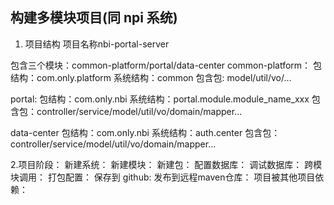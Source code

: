 ## 构建多模块项目(同 npi 系统)
1. 项目结构
项目名称nbi-portal-server

包含三个模块：common-platform/portal/data-center
common-platform：
包结构：com.only.platform
系统结构：common
包含包: model/util/vo/...

portal:
包结构：com.only.nbi
系统结构：portal.module.module_name_xxx
包含包：controller/service/model/util/vo/domain/mapper...

data-center
包结构：com.only.nbi
系统结构：auth.center
包含包：controller/service/model/util/vo/domain/mapper...

2.项目阶段：
新建系统：
新建模块：
新建包：
配置数据库：
调试数据库：
跨模块调用：
打包配置：
保存到 github:
发布到远程maven仓库：
项目被其他项目依赖：

